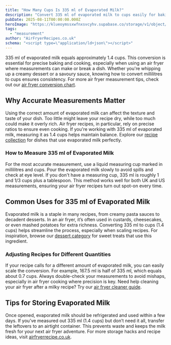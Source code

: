 ```yaml
---
title: "How Many Cups Is 335 ml of Evaporated Milk?"
description: "Convert 335 ml of evaporated milk to cups easily for baking and cooking. Get precise measurements for perfect recipes every time!"
pubDate: 2025-08-11T00:00:00.000Z
heroImage: "https://klueoymssxwfnxsvcyhv.supabase.co/storage/v1/object/public/md/how-many-cups-is-335-ml-of-evaporated-milk-b20a099f.webp"
tags:
  - "measurement"
author: "AirFryerRecipes.co.uk"
schema: "<script type=\"application/ld+json\"></script>"
---
```


<p>335 ml of evaporated milk equals approximately 1.4 cups. This conversion is essential for precise baking and cooking, especially when using an air fryer where measurements can make or break a dish. Whether you're whipping up a creamy dessert or a savoury sauce, knowing how to convert millilitres to cups ensures consistency. For more air fryer measurement tips, check out our <a href=https://www.airfryerrecipe.co.uk/air-fryer-conversion-chart>air fryer conversion chart</a>.</p>  

<h2>Why Accurate Measurements Matter</h2>  
<p>Using the correct amount of evaporated milk can affect the texture and taste of your dish. Too little might leave your recipe dry, while too much could make it overly rich. Air fryer recipes, in particular, rely on precise ratios to ensure even cooking. If you're working with 335 ml of evaporated milk, measuring it as 1.4 cups helps maintain balance. Explore our <a href=https://www.airfryerrecipe.co.uk/recipes>recipe collection</a> for dishes that use evaporated milk perfectly.</p>  

<h3>How to Measure 335 ml of Evaporated Milk</h3>  
<p>For the most accurate measurement, use a liquid measuring cup marked in millilitres and cups. Pour the evaporated milk slowly to avoid spills and check at eye level. If you don't have a measuring cup, 335 ml is roughly 1 and 1/3 cups plus a tablespoon. This method works well for both UK and US measurements, ensuring your air fryer recipes turn out spot-on every time.</p>  

<h2>Common Uses for 335 ml of Evaporated Milk</h2>  
<p>Evaporated milk is a staple in many recipes, from creamy pasta sauces to decadent desserts. In an air fryer, it’s often used in custards, cheesecakes, or even mashed potatoes for extra richness. Converting 335 ml to cups (1.4 cups) helps streamline the process, especially when scaling recipes. For inspiration, browse our <a href=https://www.airfryerrecipe.co.uk/recipe-category/dessert>dessert category</a> for sweet treats that use this ingredient.</p>  

<h3>Adjusting Recipes for Different Quantities</h3>  
<p>If your recipe calls for a different amount of evaporated milk, you can easily scale the conversion. For example, 167.5 ml is half of 335 ml, which equals about 0.7 cups. Always double-check your measurements to avoid mishaps, especially in air fryer cooking where precision is key. Need help cleaning your air fryer after a milky recipe? Try our <a href=https://www.airfryerrecipe.co.uk/air-fryer-cleaner>air fryer cleaner guide</a>.</p>  

<h2>Tips for Storing Evaporated Milk</h2>  
<p>Once opened, evaporated milk should be refrigerated and used within a few days. If you’ve measured out 335 ml (1.4 cups) but don’t need it all, transfer the leftovers to an airtight container. This prevents waste and keeps the milk fresh for your next air fryer adventure. For more storage hacks and recipe ideas, visit <a href=https://www.airfryerrecipe.co.uk>airfryerrecipe.co.uk</a>.</p>